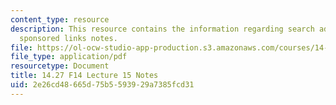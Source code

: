 ```yaml
---
content_type: resource
description: This resource contains the information regarding search advertising and
  sponsored links notes.
file: https://ol-ocw-studio-app-production.s3.amazonaws.com/courses/14-27-economics-and-e-commerce-fall-2014/2e26cd48665d75b5593929a7385fcd31_MIT14_27F14_Lec15.pdf
file_type: application/pdf
resourcetype: Document
title: 14.27 F14 Lecture 15 Notes
uid: 2e26cd48-665d-75b5-5939-29a7385fcd31
---
```

